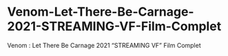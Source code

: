 # Venom-Let-There-Be-Carnage-2021-STREAMING-VF-Film-Complet
Venom : Let There Be Carnage 2021 “STREAMING VF” Film Complet
